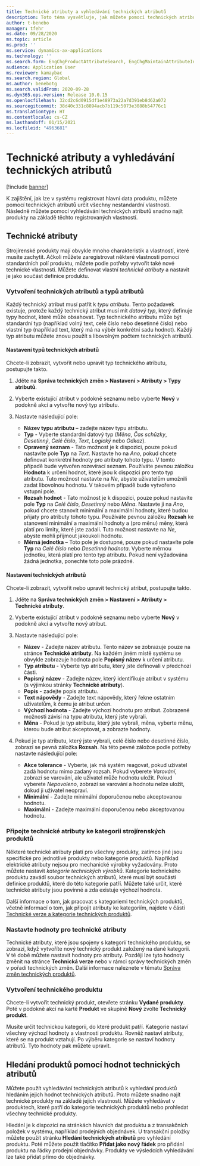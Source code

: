 ```yaml
---
title: Technické atributy a vyhledávání technických atributů
description: Toto téma vysvětluje, jak můžete pomocí technických atributů určit všechny nestandardní vlastnosti, abyste zajistili, že v systému budou zaregistrována všechna kmenová data produktu. Vysvětluje také, jak můžete pomocí vyhledávání technických atributů snadno najít produkty na základě těchto registrovaných vlastností.
author: t-benebo
manager: tfehr
ms.date: 09/28/2020
ms.topic: article
ms.prod: ''
ms.service: dynamics-ax-applications
ms.technology: ''
ms.search.form: EngChgProductAttributeSearch, EngChgMaintainAttributeInheritance, EngChgAttribute
audience: Application User
ms.reviewer: kamaybac
ms.search.region: Global
ms.author: benebotg
ms.search.validFrom: 2020-09-28
ms.dyn365.ops.version: Release 10.0.15
ms.openlocfilehash: 32cd2c6d0915df1e48973a22a7d391eb8d62a072
ms.sourcegitcommit: 38d40c331c8894acb7b119c5073e3088b54776c1
ms.translationtype: HT
ms.contentlocale: cs-CZ
ms.lasthandoff: 01/15/2021
ms.locfileid: "4963681"
---
```

# <a name="engineering-attributes-and-engineering-attribute-search"></a>Technické atributy a vyhledávání technických atributů

[!include [banner](../includes/banner.md)]

K zajištění, jak lze v systému registrovat hlavní data produktu, můžete pomocí technických atributů určit všechny nestandardní vlastnosti. Následně můžete pomocí vyhledávání technických atributů snadno najít produkty na základě těchto registrovaných vlastností.

## <a name="engineering-attributes"></a>Technické atributy

Strojírenské produkty mají obvykle mnoho charakteristik a vlastností, které musíte zachytit. Ačkoli můžete zaregistrovat některé vlastnosti pomocí standardních polí produktu, můžete podle potřeby vytvořit také nové technické vlastnosti. Můžete definovat vlastní *technické atributy* a nastavit je jako součást definice produktu.

### <a name="create-engineering-attributes-and-attribute-types"></a>Vytvoření technických atributů a typů atributů

Každý technický atribut musí patřit k *typu atributu*. Tento požadavek existuje, protože každý technický atribut musí mít *datový typ*, který definuje typy hodnot, které může obsahovat. Typ technického atributu může být standardní typ (například volný text, celé číslo nebo desetinné číslo) nebo vlastní typ (například text, který má na výběr konkrétní sadu hodnot). Každý typ atributu můžete znovu použít s libovolným počtem technických atributů.

#### <a name="set-up-engineering-attribute-types"></a>Nastavení typů technických atributů

Chcete-li zobrazit, vytvořit nebo upravit typ technického atributu, postupujte takto.

1. Jděte na **Správa technických změn \> Nastavení \> Atributy \> Typy atributů**.
1. Vyberte existující atribut v podokně seznamu nebo vyberte **Nový** v podokně akcí a vytvořte nový typ atributu.
1. Nastavte následující pole:

    - **Název typu atributu** – zadejte název typu atributu.
    - **Typ** - Vyberte standardní datový typ (*Měna*, *Čas schůzky*, *Desetinný*, *Celé číslo*, *Text*, *Logický* nebo *Odkaz*).
    - **Opravený seznam** - Tato možnost je k dispozici, pouze pokud nastavíte pole **Typ** na *Text*. Nastavte ho na *Ano*, pokud chcete definovat konkrétní hodnoty pro atributy tohoto typu. V tomto případě bude vytvořen rozevírací seznam. Používáte pevnou záložku **Hodnota** k určení hodnot, které jsou k dispozici pro tento typ atributu. Tuto možnost nastavte na *Ne*, abyste uživatelům umožnili zadat libovolnou hodnotu. V takovém případě bude vytvořeno vstupní pole.
    - **Rozsah hodnot** - Tato možnost je k dispozici, pouze pokud nastavíte pole **Typ** na *Celé číslo*, *Desetinný* nebo *Měna*. Nastavte ji na *Ano*, pokud chcete stanovit minimální a maximální hodnoty, které budou přijaty pro atributy tohoto typu. Používáte pevnou záložku **Rozsah** ke stanovení minimální a maximální hodnoty a (pro měnu) měny, která platí pro limity, které jste zadali. Tuto možnost nastavte na *Ne*, abyste mohli přijmout jakoukoli hodnotu. 
    - **Měrná jednotka** – Toto pole je dostupné, pouze pokud nastavíte pole **Typ** na *Celé číslo* nebo *Desetinná hodnota*. Vyberte měrnou jednotku, která platí pro tento typ atributu. Pokud není vyžadována žádná jednotka, ponechte toto pole prázdné.

#### <a name="set-up-engineering-attributes"></a>Nastavení technických atributů

Chcete-li zobrazit, vytvořit nebo upravit technický atribut, postupujte takto.

1. Jděte na **Správa technických změn \> Nastavení \> Atributy \> Technické atributy**.
1. Vyberte existující atribut v podokně seznamu nebo vyberte **Nový** v podokně akcí a vytvořte nový atribut.
1. Nastavte následující pole:

    - **Název** - Zadejte název atributu. Tento název se zobrazuje pouze na stránce **Technické atributy**. Na každém jiném místě systému se obvykle zobrazuje hodnota pole **Popisný název** k určení atributu.
    - **Typ atributu** - Vyberte typ atributu, který jste definovali v předchozí části.
    - **Popisný název** - Zadejte název, který identifikuje atribut v systému (s výjimkou stránky **Technické atributy**). 
    - **Popis** - zadejte popis atributu.
    - **Text nápovědy** - Zadejte text nápovědy, který řekne ostatním uživatelům, k čemu je atribut určen.
    - **Výchozí hodnota** - Zadejte výchozí hodnotu pro atribut. Zobrazené možnosti závisí na typu atributu, který jste vybrali.
    - **Měna** - Pokud je typ atributu, který jste vybrali, měna, vyberte měnu, kterou bude atribut akceptovat, a zobrazte hodnoty.

1. Pokud je typ atributu, který jste vybrali, celé číslo nebo desetinné číslo, zobrazí se pevná záložka **Rozsah**. Na této pevné záložce podle potřeby nastavte následující pole:

    - **Akce tolerance** - Vyberte, jak má systém reagovat, pokud uživatel zadá hodnotu mimo zadaný rozsah. Pokud vyberete *Varování*, zobrazí se varování, ale uživatel může hodnotu uložit. Pokud vyberete *Nepovoleno*, zobrazí se varování a hodnotu nelze uložit, dokud ji uživatel neopraví.
    - **Minimální** - Zadejte minimální doporučenou nebo akceptovanou hodnotu.
    - **Maximální** - Zadejte maximální doporučenou nebo akceptovanou hodnotu.

### <a name="connect-engineering-attributes-to-an-engineering-product-category"></a>Připojte technické atributy ke kategorii strojírenských produktů

Některé technické atributy platí pro všechny produkty, zatímco jiné jsou specifické pro jednotlivé produkty nebo kategorie produktů. Například elektrické atributy nejsou pro mechanické výrobky vyžadovány. Proto můžete nastavit *kategorie technických výrobků*. Kategorie technického produktu zavádí soubor technických atributů, které musí být součástí definice produktů, které do této kategorie patří. Můžete také určit, které technické atributy jsou povinné a zda existuje výchozí hodnota.

Další informace o tom, jak pracovat s kategoriemi technických produktů, včetně informací o tom, jak připojit atributy ke kategoriím, najdete v části [Technické verze a kategorie technických produktů](engineering-versions-product-category.md).

### <a name="set-values-for-engineering-attributes"></a>Nastavte hodnoty pro technické atributy

Technické atributy, které jsou spojeny s kategorií technického produktu, se zobrazí, když vytvoříte nový technický produkt založený na dané kategorii. V té době můžete nastavit hodnoty pro atributy. Později lze tyto hodnoty změnit na stránce **Technická verze** nebo v rámci správy technických změn v pořadí technických změn. Další informace naleznete v tématu [Správa změn technických produktů](engineering-change-management.md).

### <a name="create-an-engineering-product"></a>Vytvoření technického produktu

Chcete-li vytvořit technický produkt, otevřete stránku **Vydané produkty**. Poté v podokně akcí na kartě **Produkt** ve skupině **Nový** zvolte **Technický produkt**.

Musíte určit technickou kategorii, do které produkt patří. Kategorie nastaví všechny výchozí hodnoty a vlastnosti produktu. Rovněž nastaví atributy, které se na produkt vztahují. Po výběru kategorie se nastaví hodnoty atributů. Tyto hodnoty pak můžete upravit.

## <a name="search-for-products-by-using-engineering-attribute-values"></a>Hledání produktů pomocí hodnot technických atributů

Můžete použít vyhledávání technických atributů k vyhledání produktů hledáním jejich hodnot technických atributů. Proto můžete snadno najít technické produkty na základě jejich vlastností. Můžete vyhledávat v produktech, které patří do kategorie technických produktů nebo prohledat všechny technické produkty.

Hledání je k dispozici na stránkách hlavních dat produktu a z transakčních položek v systému, například prodejních objednávek. U transakční položky můžete použít stránku **Hledání technických atributů** pro vyhledání produktu. Poté můžete použít tlačítko **Přidat jako nový řádek** pro přidání produktu na řádky prodejní objednávky. Produkty ve výsledcích vyhledávání lze také přidat přímo do objednávky.
